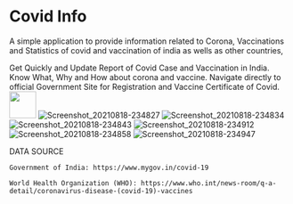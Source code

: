 # Covid Info

A simple application to provide information related to Corona, Vaccinations and Statistics of covid and vaccination of india as wells as other countries,

Get Quickly and Update Report of Covid Case and Vaccination in India. Know What, Why and How about corona and vaccine. Navigate directly to official Government Site for Registration and Vaccine Certificate of Covid.
<img src="https://user-images.githubusercontent.com/40181783/129962724-49cd2861-6f72-4ca5-aaab-14ba9c029ba4.png" width="48">
![Screenshot_20210818-234827](https://user-images.githubusercontent.com/40181783/129962783-fd2d9892-90cf-48e7-882f-f30f7c959849.png)
![Screenshot_20210818-234834](https://user-images.githubusercontent.com/40181783/129962796-b6b57375-e9e0-4018-bd2d-509a05d7a345.png)
![Screenshot_20210818-234843](https://user-images.githubusercontent.com/40181783/129962805-ffe3d099-faa8-4ec1-81bb-b60ecb75c2f5.png)
![Screenshot_20210818-234912](https://user-images.githubusercontent.com/40181783/129962817-dcbeba3c-06b3-42e5-bf32-811dd78f1974.png)
![Screenshot_20210818-234858](https://user-images.githubusercontent.com/40181783/129962832-8bbe8ef0-ece7-418d-a9eb-4a9f943f989c.png)
![Screenshot_20210818-234947](https://user-images.githubusercontent.com/40181783/129962836-d4a21ae0-3e09-4cb3-9ed9-d8d73e33f2a6.png)

DATA SOURCE
  
    Government of India: https://www.mygov.in/covid-19
    
    World Health Organization (WHO): https://www.who.int/news-room/q-a-detail/coronavirus-disease-(covid-19)-vaccines
